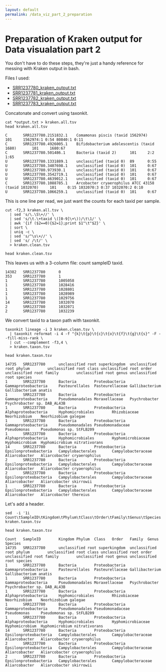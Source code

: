 ```yaml
---
layout: default
permalink: /data_viz_part_2_preparation
---
```


# Preparation of Kraken output for Data visualation part 2

You don't have to do these steps, they're just a handy reference for messing with Kraken output in bash.

Files I used:
- [SRR1237780_kraken_output.txt](/workshop2022/files/kraken/SRR1237780_kraken_output.txt)
- [SRR1237781_kraken_output.txt](/workshop2022/files/kraken/SRR1237781_kraken_output.txt)
- [SRR1237782_kraken_output.txt](/workshop2022/files/kraken/SRR1237782_kraken_output.txt)
- [SRR1237783_kraken_output.txt](/workshop2022/files/kraken/SRR1237783_kraken_output.txt)

Concatonate and convert using taxonkit.

```shell
cat *output.txt > kraken.all.tsv
head kraken.all.tsv
```

```text
C       SRR1237780.2151832.1    Comamonas piscis (taxid 1562974)        101     1562974:1 0:54 80840:1 0:11
C       SRR1237780.4926005.1    Bifidobacterium adolescentis (taxid 1680)       101     1680:67
C       SRR1237780.501486.1     Bacteria (taxid 2)      101     2:2 1:65
U       SRR1237780.1331889.1    unclassified (taxid 0)  89      0:55
U       SRR1237780.3407698.1    unclassified (taxid 0)  101     0:67
U       SRR1237780.973930.1     unclassified (taxid 0)  101     0:67
U       SRR1237780.3542719.1    unclassified (taxid 0)  101     0:67
U       SRR1237780.4639012.1    unclassified (taxid 0)  101     0:67
C       SRR1237780.1088785.1    Arcobacter cryaerophilus ATCC 43158 (taxid 1032070)     101     0:15 1032070:3 0:37 1032070:2 0:10
U       SRR1237780.1066259.1    unclassified (taxid 0)  101     0:67
```

This is one line per read, we just want the counts for each taxid per sample.

```shell
cut -f2,3 kraken.all.tsv \
  | sed 's/\.\S\+//' \
  | sed 's/\t.\+taxid \([0-9]\+\))/\t\1/' \
  | awk '{if ($2==0){$2=1};print $1"\t"$2}' \
  | sort \
  | uniq -c \
  | sed 's/^\s\+//' \
  | sed 's/ /\t/' \
  > kraken.clean.tsv

head kraken.clean.tsv
```

This leaves us with a 3-column file: count <tab> sampleID <tab> taxid.

```text
14382   SRR1237780      0
353     SRR1237780      1
1       SRR1237780      1005058
1       SRR1237780      1028416
1       SRR1237780      1028801
1       SRR1237780      1028989
1       SRR1237780      1029756
14      SRR1237780      1032070
2       SRR1237780      1032071
2       SRR1237780      1032239
```

We convert taxid to a taxon path with taxonkit.

```shell
taxonkit lineage -i 3 kraken.clean.tsv \
  | taxonkit reformat -i 4 -f "{k}\t{p}\t{c}\t{o}\t{f}\t{g}\t{s}" -F --fill-miss-rank \
  | cut --complement -f3,4 \
  > kraken.taxon.tsv

head kraken.taxon.tsv
```

```text
14735   SRR1237780      unclassified root superkingdom  unclassified root phylum        unclassified root class unclassified root order unclassified root family        unclassified root genus unclassified root species
1       SRR1237780      Bacteria        Proteobacteria  Gammaproteobacteria     Pasteurellales  Pasteurellaceae Gallibacterium  Gallibacterium anatis
1       SRR1237780      Bacteria        Proteobacteria  Gammaproteobacteria     Pseudomonadales Moraxellaceae   Psychrobacter   Psychrobacter sp. DAB_AL43B
1       SRR1237780      Bacteria        Proteobacteria  Alphaproteobacteria     Hyphomicrobiales        Rhizobiaceae    Neorhizobium    Neorhizobium galegae
1       SRR1237780      Bacteria        Proteobacteria  Gammaproteobacteria     Pseudomonadales Pseudomonadaceae        Pseudomonas     Pseudomonas sp. StFLB209
1       SRR1237780      Bacteria        Proteobacteria  Alphaproteobacteria     Hyphomicrobiales        Hyphomicrobiaceae       Hyphomicrobium  Hyphomicrobium nitrativorans
14      SRR1237780      Bacteria        Proteobacteria  Epsilonproteobacteria   Campylobacterales       Campylobacteraceae      Aliarcobacter   Aliarcobacter cryaerophilus
2       SRR1237780      Bacteria        Proteobacteria  Epsilonproteobacteria   Campylobacterales       Campylobacteraceae      Aliarcobacter   Aliarcobacter cryaerophilus
2       SRR1237780      Bacteria        Proteobacteria  Epsilonproteobacteria   Campylobacterales       Campylobacteraceae      Aliarcobacter   Aliarcobacter skirrowii
1       SRR1237780      Bacteria        Proteobacteria  Epsilonproteobacteria   Campylobacterales       Campylobacteraceae      Aliarcobacter   Aliarcobacter thereius
```

Let's add a header.

```shell
sed  -i '1i Count\tSampleID\tKingdom\tPhylum\tClass\tOrder\tFamily\tGenus\tSpecies' kraken.taxon.tsv

head kraken.taxon.tsv
```

```text
Count   SampleID        Kingdom Phylum  Class   Order   Family  Genus   Species
14735   SRR1237780      unclassified root superkingdom  unclassified root phylum        unclassified root class unclassified root order unclassified root family        unclassified root genus unclassified root species
1       SRR1237780      Bacteria        Proteobacteria  Gammaproteobacteria     Pasteurellales  Pasteurellaceae Gallibacterium  Gallibacterium anatis
1       SRR1237780      Bacteria        Proteobacteria  Gammaproteobacteria     Pseudomonadales Moraxellaceae   Psychrobacter   Psychrobacter sp. DAB_AL43B
1       SRR1237780      Bacteria        Proteobacteria  Alphaproteobacteria     Hyphomicrobiales        Rhizobiaceae    Neorhizobium    Neorhizobium galegae
1       SRR1237780      Bacteria        Proteobacteria  Gammaproteobacteria     Pseudomonadales Pseudomonadaceae        Pseudomonas     Pseudomonas sp. StFLB209
1       SRR1237780      Bacteria        Proteobacteria  Alphaproteobacteria     Hyphomicrobiales        Hyphomicrobiaceae       Hyphomicrobium  Hyphomicrobium nitrativorans
14      SRR1237780      Bacteria        Proteobacteria  Epsilonproteobacteria   Campylobacterales       Campylobacteraceae      Aliarcobacter   Aliarcobacter cryaerophilus
2       SRR1237780      Bacteria        Proteobacteria  Epsilonproteobacteria   Campylobacterales       Campylobacteraceae      Aliarcobacter   Aliarcobacter cryaerophilus
2       SRR1237780      Bacteria        Proteobacteria  Epsilonproteobacteria   Campylobacterales       Campylobacteraceae      Aliarcobacter   Aliarcobacter skirrowii
```

